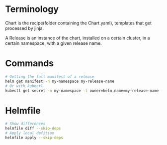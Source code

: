 # Terminology
Chart is the recipe(folder containing the Chart.yaml), templates that get
processed by jinja.

A Release is an instance of the chart, installed on a certain cluster, in a
certain namespace, with a given release name.

# Commands
```sh
# Getting the full manifest of a release
helm get manifest -n my-namespace my-release-name
# Or with kubectl
kubectl get secret -n my-namespace -l owner=helm,name=my-release-name -o yaml | yq -r .items[0].data.release | base64 -d | base64 -d | gunzip -c | jq '.manifest' -r
```

# Helmfile

```sh
# Show differences
helmfile diff --skip-deps
# Apply local defition
helmfile apply --skip-deps
```
